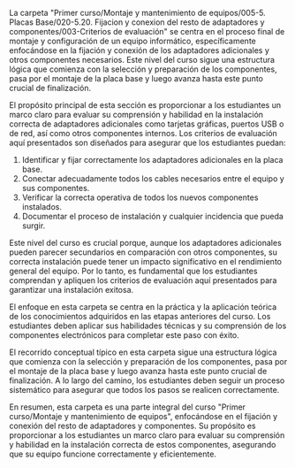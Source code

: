 La carpeta "Primer curso/Montaje y mantenimiento de equipos/005-5. Placas Base/020-5.20. Fijacion y conexion del resto de adaptadores y componentes/003-Criterios de evaluación" se centra en el proceso final de montaje y configuración de un equipo informático, específicamente enfocándose en la fijación y conexión de los adaptadores adicionales y otros componentes necesarios. Este nivel del curso sigue una estructura lógica que comienza con la selección y preparación de los componentes, pasa por el montaje de la placa base y luego avanza hasta este punto crucial de finalización.

El propósito principal de esta sección es proporcionar a los estudiantes un marco claro para evaluar su comprensión y habilidad en la instalación correcta de adaptadores adicionales como tarjetas gráficas, puertos USB o de red, así como otros componentes internos. Los criterios de evaluación aquí presentados son diseñados para asegurar que los estudiantes puedan:

1. Identificar y fijar correctamente los adaptadores adicionales en la placa base.
2. Conectar adecuadamente todos los cables necesarios entre el equipo y sus componentes.
3. Verificar la correcta operativa de todos los nuevos componentes instalados.
4. Documentar el proceso de instalación y cualquier incidencia que pueda surgir.

Este nivel del curso es crucial porque, aunque los adaptadores adicionales pueden parecer secundarios en comparación con otros componentes, su correcta instalación puede tener un impacto significativo en el rendimiento general del equipo. Por lo tanto, es fundamental que los estudiantes comprendan y apliquen los criterios de evaluación aquí presentados para garantizar una instalación exitosa.

El enfoque en esta carpeta se centra en la práctica y la aplicación teórica de los conocimientos adquiridos en las etapas anteriores del curso. Los estudiantes deben aplicar sus habilidades técnicas y su comprensión de los componentes electrónicos para completar este paso con éxito.

El recorrido conceptual típico en esta carpeta sigue una estructura lógica que comienza con la selección y preparación de los componentes, pasa por el montaje de la placa base y luego avanza hasta este punto crucial de finalización. A lo largo del camino, los estudiantes deben seguir un proceso sistemático para asegurar que todos los pasos se realicen correctamente.

En resumen, esta carpeta es una parte integral del curso "Primer curso/Montaje y mantenimiento de equipos", enfocándose en el fijación y conexión del resto de adaptadores y componentes. Su propósito es proporcionar a los estudiantes un marco claro para evaluar su comprensión y habilidad en la instalación correcta de estos componentes, asegurando que su equipo funcione correctamente y eficientemente.
